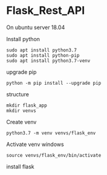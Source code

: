 # Flask_Rest_API

On ubuntu server 18.04



Install python

```
sudo apt install python3.7
sudo apt install python-pip
sudo apt install python3.7-venv
```

upgrade pip

```
python -m pip install --upgrade pip
```

structure

```
mkdir flask_app
mkdir venvs
```



Create venv

```
python3.7 -m venv venvs/flask_env
```

Activate venv windows

```
source venvs/flask_env/bin/activate
```



install flask

```

```


